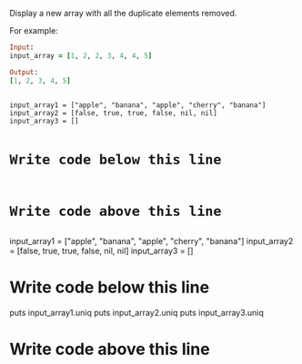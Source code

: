 Display a new array with all the duplicate
elements removed.

For example:
```ruby
Input:
input_array = [1, 2, 2, 3, 4, 4, 5]

Output:
[1, 2, 3, 4, 5]
```

<codeblock language="ruby" type="exercise" testMode="fixedInput">
<code>
input_array1 = ["apple", "banana", "apple", "cherry", "banana"]
input_array2 = [false, true, true, false, nil, nil]
input_array3 = []

# Write code below this line

# Write code above this line
</code>
<solution>
input_array1 = ["apple", "banana", "apple", "cherry", "banana"]
input_array2 = [false, true, true, false, nil, nil]
input_array3 = []

# Write code below this line

puts input_array1.uniq
puts input_array2.uniq
puts input_array3.uniq

# Write code above this line
</solution>
</codeblock>
